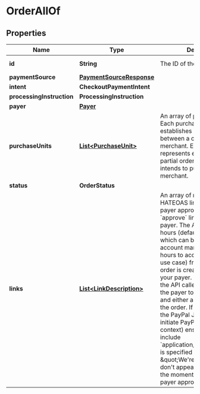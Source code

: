 

# OrderAllOf


## Properties

| Name | Type | Description | Notes |
|------------ | ------------- | ------------- | -------------|
|**id** | **String** | The ID of the order. |  [optional] [readonly] |
|**paymentSource** | [**PaymentSourceResponse**](PaymentSourceResponse.md) |  |  [optional] |
|**intent** | **CheckoutPaymentIntent** |  |  [optional] |
|**processingInstruction** | **ProcessingInstruction** |  |  [optional] |
|**payer** | [**Payer**](Payer.md) |  |  [optional] |
|**purchaseUnits** | [**List&lt;PurchaseUnit&gt;**](PurchaseUnit.md) | An array of purchase units. Each purchase unit establishes a contract between a customer and merchant. Each purchase unit represents either a full or partial order that the customer intends to purchase from the merchant. |  [optional] |
|**status** | **OrderStatus** |  |  [optional] |
|**links** | [**List&lt;LinkDescription&gt;**](LinkDescription.md) | An array of request-related HATEOAS links. To complete payer approval, use the &#x60;approve&#x60; link to redirect the payer. The API caller has 3 hours (default setting, this which can be changed by your account manager to 24/48/72 hours to accommodate your use case) from the time the order is created, to redirect your payer. Once redirected, the API caller has 3 hours for the payer to approve the order and either authorize or capture the order. If you are not using the PayPal JavaScript SDK to initiate PayPal Checkout (in context) ensure that you include &#x60;application_context.return_url&#x60; is specified or you will get \&quot;We&#39;re sorry, Things don&#39;t appear to be working at the moment\&quot; after the payer approves the payment. |  [optional] [readonly] |



